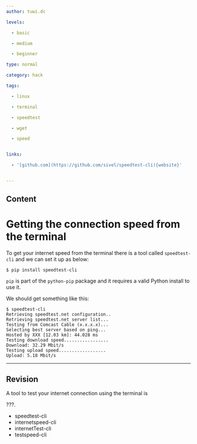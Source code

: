 ```yaml
---
author: tuwi.dc

levels:

  - basic

  - medium

  - beginner

type: normal

category: hack

tags:

  - linux

  - terminal

  - speedtest

  - wget

  - speed


links:

  - '[github.com](https://github.com/sivel/speedtest-cli){website}'


---
```

## Content
# Getting the connection speed from the terminal

To get your internet speed from the terminal there is a tool called `speedtest-cli`
and we can set it up as below:
```
$ pip install speedtest-cli
```
`pip` is part of the `python-pip` package and it requires a valid Python install to use it.

We should get something like this:
```
$ speedtest-cli
Retrieving speedtest.net configuration..
Retrieving speedtest.net server list...
Testing from Comcast Cable (x.x.x.x)...
Selecting best server based on ping...
Hosted by XXX [12.03 km]: 44.028 ms
Testing download speed.................
Download: 32.29 Mbit/s
Testing upload speed..................
Upload: 5.18 Mbit/s
```

---
## Revision

A tool to test your internet connection using the terminal is 

???.

* speedtest-cli
* internetspeed-cli
* internetTest-cli
* testspeed-cli

